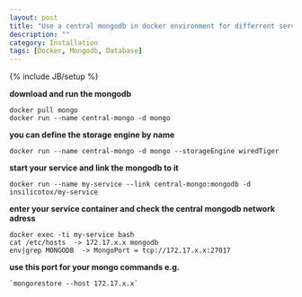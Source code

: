 ```yaml
---
layout: post
title: "Use a central mongodb in docker environment for differrent services"
description: ""
category: Installation
tags: [Docker, Mongodb, Database]
---
```

{% include JB/setup %}


**download and run the mongodb**

    docker pull mongo
    docker run --name central-mongo -d mongo

**you can define the storage engine by name**

    docker run --name central-mongo -d mongo --storageEngine wiredTiger

**start your service and link the mongodb to it**

    docker run --name my-service --link central-mongo:mongodb -d insilicotox/my-service

**enter your service container and check the central mongodb network adress**

    docker exec -ti my-service bash
    cat /etc/hosts  -> 172.17.x.x mongodb
    env|grep MONGODB  -> MongoPort = tcp://172.17.x.x:27017

**use this port for your mongo commands e.g.**

    `mongorestore --host 172.17.x.x`
